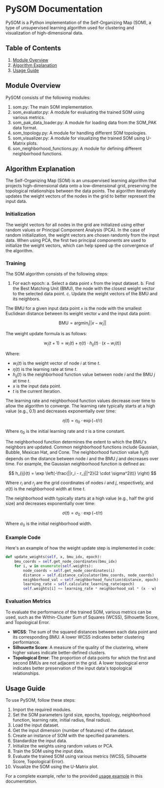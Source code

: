 # PySOM Documentation

PySOM is a Python implementation of the Self-Organizing Map (SOM), a type of unsupervised learning algorithm used for clustering and visualization of high-dimensional data.

## Table of Contents
1. [Module Overview](#module-overview)
2. [Algorithm Explanation](#algorithm-explanation)
3. [Usage Guide](#usage-guide)

## Module Overview

PySOM consists of the following modules:

1. som.py: The main SOM implementation.
2. som_evaluator.py: A module for evaluating the trained SOM using various metrics.
3. som_pak_data_loader.py: A module for loading data from the SOM_PAK data format.
4. som_topology.py: A module for handling different SOM topologies.
5. som_visualizer.py: A module for visualizing the trained SOM using U-Matrix plots.
6. son_neighborhood_functions.py: A module for defining different neighborhood functions.

## Algorithm Explanation

The Self-Organizing Map (SOM) is an unsupervised learning algorithm that projects high-dimensional data onto a low-dimensional grid, preserving the topological relationships between the data points. The algorithm iteratively updates the weight vectors of the nodes in the grid to better represent the input data.

### Initialization

The weight vectors for all nodes in the grid are initialized using either random values or Principal Component Analysis (PCA). In the case of random initialization, the weight vectors are chosen randomly from the input data. When using PCA, the first two principal components are used to initialize the weight vectors, which can help speed up the convergence of the algorithm.

### Training

The SOM algorithm consists of the following steps:

1. For each epoch:
   a. Select a data point `x` from the input dataset.
   b. Find the Best Matching Unit (BMU), the node with the closest weight vector to the selected data point.
   c. Update the weight vectors of the BMU and its neighbors.

The BMU for a given input data point `x` is the node with the smallest Euclidean distance between its weight vector `w` and the input data point:

$$
\text{BMU} = \text{argmin}_i || x - w_i ||
$$

The weight update formula is as follows:

$$
w_i(t+1) = w_i(t) + \eta(t) \cdot h_{ij}(t) \cdot (x - w_i(t))
$$

Where:
- $w_i(t)$ is the weight vector of node $i$ at time $t$.
- $\eta(t)$ is the learning rate at time $t$.
- $h_{ij}(t)$ is the neighborhood function value between node $i$ and the BMU $j$ at time $t$.
- $x$ is the input data point.
- $t$ is the current iteration.

The learning rate and neighborhood function values decrease over time to allow the algorithm to converge. The learning rate typically starts at a high value (e.g., 0.1) and decreases exponentially over time:

$$
\eta(t) = \eta_0 \cdot \exp(-t / \tau)
$$

Where $\eta_0$ is the initial learning rate and $\tau$ is a time constant.

The neighborhood function determines the extent to which the BMU's neighbors are updated. Common neighborhood functions include Gaussian, Bubble, Mexican Hat, and Cone. The neighborhood function value $h_{ij}(t)$ depends on the distance between node $i$ and the BMU $j$ and decreases over time. For example, the Gaussian neighborhood function is defined as:

$$
h_{ij}(t) = \exp \left(-\frac{||r_i - r_j||^2}{2 \cdot \sigma^2(t)} \right)
$$

Where $r_i$ and $r_j$ are the grid coordinates of nodes $i$ and $j$, respectively, and $\sigma(t)$ is the neighborhood width at time $t$.

The neighborhood width typically starts at a high value (e.g., half the grid size) and decreases exponentially over time:

$$
\sigma(t) = \sigma_0 \cdot \exp(-t / \tau)
$$

Where $\sigma_0$ is the initial neighborhood width.

### Example Code

Here's an example of how the weight update step is implemented in code:

~~~ python
def update_weights(self, x, bmu_idx, epoch):
    bmu_coords = self.get_node_coordinates(bmu_idx)
    for i, w in enumerate(self.weights):
        node_coords = self.get_node_coordinates(i)
        distance = self.distance_calculator(bmu_coords, node_coords)
        neighborhood_val = self.neighborhood_function(distance, epoch)
        learning_rate = self.calculate_learning_rate(epoch)
        self.weights[i] += learning_rate * neighborhood_val * (x - w)
~~~

### Evaluation Metrics

To evaluate the performance of the trained SOM, various metrics can be used, such as the Within-Cluster Sum of Squares (WCSS), Silhouette Score, and Topological Error.

- **WCSS**: The sum of the squared distances between each data point and its corresponding BMU. A lower WCSS indicates better clustering performance.
- **Silhouette Score**: A measure of the quality of the clustering, where higher values indicate better-defined clusters.
- **Topological Error**: The proportion of data points for which the first and second BMUs are not adjacent in the grid. A lower topological error indicates better preservation of the input data's topological relationships.


## Usage Guide

To use PySOM, follow these steps:

1. Import the required modules.
2. Set the SOM parameters (grid size, epochs, topology, neighborhood function, learning rate, initial radius, final radius).
3. Load the input dataset.
4. Get the input dimension (number of features) of the dataset.
5. Create an instance of SOM with the specified parameters.
6. Standardize the input data.
7. Initialize the weights using random values or PCA.
8. Train the SOM using the input data.
9. Evaluate the trained SOM using various metrics (WCSS, Silhouette Score, Topological Error).
10. Visualize the SOM using the U-Matrix plot.

For a complete example, refer to the provided [usage example](#usage-example) in this documentation.
